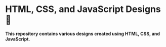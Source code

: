# HTML, CSS, and JavaScript Designs💚

**This repository contains various designs created using HTML, CSS, and JavaScript.**
